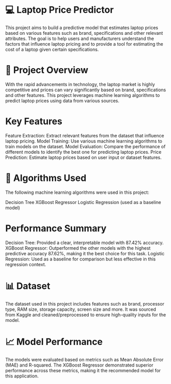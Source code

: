# 💻 Laptop Price Predictor
This project aims to build a predictive model that estimates laptop prices based on various features such as brand, specifications and other relevant attributes. The goal is to help users and manufacturers understand the factors that influence laptop pricing and to provide a tool for estimating the cost of a laptop given certain specifications.

# 🚀 Project Overview
With the rapid advancements in technology, the laptop market is highly competitive and prices can vary significantly based on brand, specifications and other features. This project leverages machine learning algorithms to predict laptop prices using data from various sources.

# Key Features
Feature Extraction: Extract relevant features from the dataset that influence laptop pricing.
Model Training: Use various machine learning algorithms to train models on the dataset.
Model Evaluation: Compare the performance of different models to identify the best one for predicting laptop prices.
Price Prediction: Estimate laptop prices based on user input or dataset features.
# 🧠 Algorithms Used
The following machine learning algorithms were used in this project:

Decision Tree
XGBoost Regressor
Logistic Regression (used as a baseline model)
# Performance Summary
Decision Tree: Provided a clear, interpretable model with 87.42% accuracy.
XGBoost Regressor: Outperformed the other models with the highest predictive accuracy 87.62%, making it the best choice for this task.
Logistic Regression: Used as a baseline for comparison but less effective in this regression context.
# 📊 Dataset
The dataset used in this project includes features such as brand, processor type, RAM size, storage capacity, screen size and more. It was sourced from Kaggle and cleaned/preprocessed to ensure high-quality inputs for the model.

# 📈 Model Performance
The models were evaluated based on metrics such as Mean Absolute Error (MAE) and R-squared. The XGBoost Regressor demonstrated superior performance across these metrics, making it the recommended model for this application.
